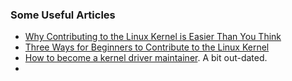 ### Some Useful Articles
- [Why Contributing to the Linux Kernel is Easier Than You Think](https://www.linux.com/news/software/linux-kernel/801601-4-myths-about-linux-kernel-programming-debunked/)
- [Three Ways for Beginners to Contribute to the Linux Kernel](https://www.linux.com/news/software/linux-kernel/804403-three-ways-for-beginners-to-contribute-to-the-linux-kernel)
- [How to become a kernel driver maintainer](https://lwn.net/Articles/186219/). A bit out-dated.
- 